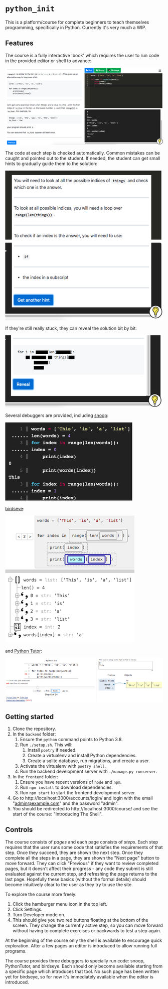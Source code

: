 # `python_init`

This is a platform/course for complete beginners to teach themselves programming, specifically in Python. Currently it's very much a WIP.

## Features

The course is a fully interactive 'book' which requires the user to run code in the provided editor or shell to advance:

![full](images/full.png)

The code at each step is checked automatically. Common mistakes can be caught and pointed out to the student. If needed, the student can get small hints to gradually guide them to the solution:

![hints](images/hints.png)

If they're still really stuck, they can reveal the solution bit by bit:

![solution](images/solution.png)

Several debuggers are provided, including [snoop](https://github.com/alexmojaki/snoop):

![snoop](images/snoop.png)

[birdseye](https://github.com/alexmojaki/birdseye):

![birdseye](images/birdseye.png)

and [Python Tutor](http://pythontutor.com/):

![pythontutor](images/pythontutor.png)

## Getting started

1. Clone the repository.
2. In the `backend` folder:
    1. Ensure the `python` command points to Python 3.8.
    2. Run `./setup.sh`. This will:
        1. Install `poetry` if needed.
        2. Create a virtualenv and install Python dependencies.
        3. Create a sqlite database, run migrations, and create a user.
    3. Activate the virtualenv with `poetry shell`.
    4. Run the backend development server with `./manage.py runserver`.
3. In the `frontend` folder:
    1. Ensure you have recent versions of `node` and `npm`.
    2. Run `npm install` to download dependencies.
    3. Run `npm start` to start the frontend development server.
4. Go to http://localhost:3000/accounts/login/ and login with the email "admin@example.com" and the password "admin".
5. You should be redirected to http://localhost:3000/course/ and see the start of the course: "Introducing The Shell".

## Controls

The course consists of *pages* and each page consists of *steps*. Each step requires that the user runs some code that satisfies the requirements of that step. Once they succeed, they are shown the next step. Once they complete all the steps in a page, they are shown the "Next page" button to move forward. They can click "Previous" if they want to review completed pages, but it doesn't affect their progress - any code they submit is still evaluated against the current step, and refreshing the page returns to the last page. Hopefully these basics (without the formal details) should become intuitively clear to the user as they try to use the site.

To explore the course more freely:

1. Click the hamburger menu icon in the top left.
2. Click Settings.
3. Turn Developer mode on.
4. This should give you two red buttons floating at the bottom of the screen. They change the currently active step, so you can move forward without having to complete exercises or backwards to test a step again.

At the beginning of the course only the shell is available to encourage quick exploration. After a few pages an editor is introduced to allow running full programs.

The course provides three debuggers to specially run code: snoop, PythonTutor, and birdseye. Each should only become available starting from a specific page which introduces that tool. No such page has been written yet for birdseye, so for now it's immediately available when the editor is introduced.
